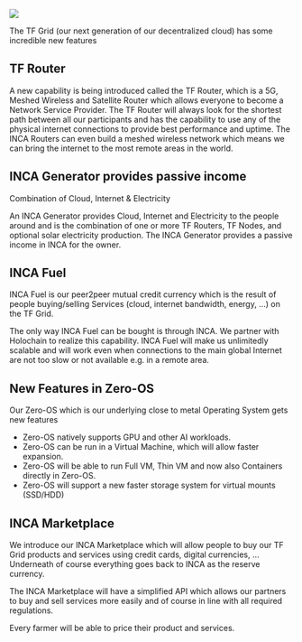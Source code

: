 ![](img/tfgrid4_new.png)

The TF Grid (our next generation of our decentralized cloud) has some incredible new features

## TF Router

A new capability is being introduced called the TF Router, which is a 5G, Meshed Wireless and Satellite Router which allows everyone to become a Network Service Provider. The TF Router will always look for the shortest path between all our participants and has the capability to use any of the physical internet connections to provide best performance and uptime. The INCA Routers can even build a meshed wireless network which means we can bring the internet to the most remote areas in the world.


## INCA Generator provides passive income

Combination of Cloud, Internet & Electricity

An INCA Generator provides Cloud, Internet and Electricity to the people around and is the combination of one or more TF Routers, TF Nodes, and optional solar electricity production. The INCA Generator provides a passive income in INCA for the owner.

## INCA Fuel

INCA Fuel is our peer2peer mutual credit currency which is the result of people buying/selling Services (cloud, internet bandwidth, energy, …) on the TF Grid. 

The only way INCA Fuel can be bought is through INCA. We partner with Holochain to realize this capability. INCA Fuel will make us unlimitedly scalable and will work even when connections to the main global Internet are not too slow or not available e.g. in a remote area.


## New Features in Zero-OS

Our Zero-OS which is our underlying close to metal Operating System gets new features

- Zero-OS natively supports GPU and other AI workloads.
- Zero-OS can be run in a Virtual Machine, which will allow faster expansion.
- Zero-OS will be able to run Full VM, Thin VM and now also Containers directly in Zero-OS.
- Zero-OS will support a new faster storage system for virtual mounts  (SSD/HDD) 

## INCA Marketplace

We introduce our INCA Marketplace which will allow people to buy our TF Grid products and services using credit cards, digital currencies, … Underneath of course everything goes back to INCA as the reserve currency. 

The INCA Marketplace will have a simplified API which allows our partners to buy and sell services more easily and of course in line with all required regulations.

Every farmer will be able to price their product and services.
